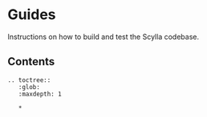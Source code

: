 # Guides 

Instructions on how to build and test the Scylla codebase.

## Contents

```eval_rst
.. toctree::
   :glob:
   :maxdepth: 1

   *
```
